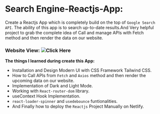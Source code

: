 # Search Engine-Reactjs-App:

Create a Reactjs App which is completely build on the top of `Google Search API`. The ability of this app is to search up-to-date results.And Very helpful project to grab the complete idea of Call and manage APIs with Fetch method and then render the data on our website.

### Website View: ![Click Here]()

**The things I learned during create this App:**

- Installation and Design Modern UI with CSS Framework Tailwind CSS.
- How to Call APIs from `Fetch` and `Axios` method and then render the upcoming data on our website.
- Implementation of Dark and Light Mode.
- Working with `React-router-dom` library.
- useContext Hook Implementation.
- `react-loader-spinner` and `usedebounce` funtionalities.
- And Finally how to deploy the `Reactjs` Project Manually on Netlify.
